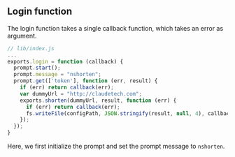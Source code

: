 ## Login function

The login function takes a single callback function,
which takes an error as argument.

```javascript
// lib/index.js
...
exports.login = function (callback) {
  prompt.start();
  prompt.message = "nshorten";
  prompt.get(['token'], function (err, result) {
    if (err) return callback(err);
    var dummyUrl = "http://claudetech.com";
    exports.shorten(dummyUrl, result, function (err) {
      if (err) return callback(err);
      fs.writeFile(configPath, JSON.stringify(result, null, 4), callback);
    });
  });
}
```

Here, we first initialize the prompt and set the prompt message
to `nshorten`.
